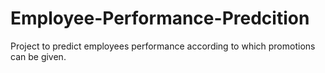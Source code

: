 # Employee-Performance-Predcition
Project to predict employees performance according to which promotions can be given.
